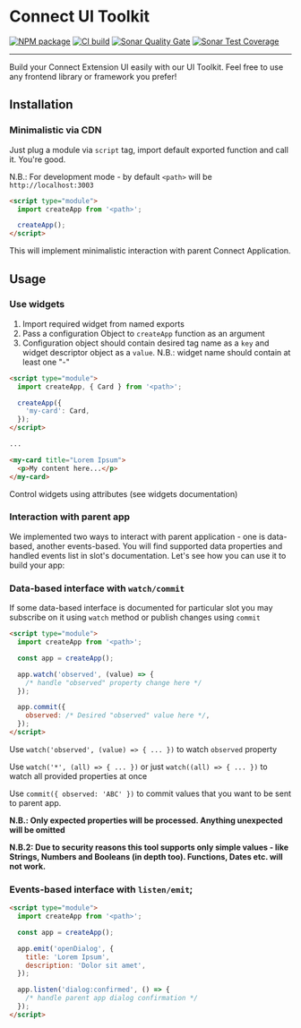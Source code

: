 # Connect UI Toolkit

<a href="https://npmjs.com/package/@cloudblueconnect/connect-ui-toolkit"><img src="https://img.shields.io/npm/v/%40cloudblueconnect%2Fconnect-ui-toolkit?logo=npm" alt="NPM package"></a>
<a href="https://github.com/cloudblue/connect-ui-toolkit/actions/workflows/build.yml"><img src="https://img.shields.io/github/actions/workflow/status/cloudblue/connect-ui-toolkit/build.yml" alt="CI build"></a>
<a href="https://sonarcloud.io/summary/overall?id=connect-ui-toolkit"><img src="https://sonarcloud.io/api/project_badges/measure?project=connect-ui-toolkit&metric=alert_status" alt="Sonar Quality Gate"></a>
<a href="https://sonarcloud.io/summary/overall?id=connect-ui-toolkit"><img src="https://sonarcloud.io/api/project_badges/measure?project=connect-ui-toolkit&metric=coverage" alt="Sonar Test Coverage"></a>

---

Build your Connect Extension UI easily with our UI Toolkit. Feel free to use any frontend library
or framework you prefer!

## Installation

### Minimalistic via CDN

Just plug a module via `script` tag, import default exported function and call it. You're good.

N.B.: For development mode - by default `<path>` will be `http://localhost:3003`

```html
<script type="module">
  import createApp from '<path>';

  createApp();
</script>
```

This will implement minimalistic interaction with parent Connect Application.

## Usage

### Use widgets

1. Import required widget from named exports
2. Pass a configuration Object to `createApp` function as an argument
3. Configuration object should contain desired tag name as a `key` and widget descriptor object as a `value`. N.B.: widget name should contain at least one "-"

```html
<script type="module">
  import createApp, { Card } from '<path>';

  createApp({
    'my-card': Card,
  });
</script>

...

<my-card title="Lorem Ipsum">
  <p>My content here...</p>
</my-card>
```

Control widgets using attributes (see widgets documentation)

### Interaction with parent app

We implemented two ways to interact with parent application - one is data-based, another events-based.
You will find supported data properties and handled events list in slot's documentation.
Let's see how you can use it to build your app:

### Data-based interface with `watch/commit`

If some data-based interface is documented for particular slot
you may subscribe on it using `watch` method or publish changes using `commit`

```html
<script type="module">
  import createApp from '<path>';

  const app = createApp();

  app.watch('observed', (value) => {
    /* handle "observed" property change here */
  });

  app.commit({
    observed: /* Desired "observed" value here */,
  });
</script>
```

Use `watch('observed', (value) => { ... })` to watch `observed` property

Use `watch('*', (all) => { ... })` or just `watch((all) => { ... })` to watch all provided
properties at once

Use `commit({ observed: 'ABC' })` to commit values that you want to be sent to parent app.

**N.B.: Only expected properties will be processed. Anything unexpected will be omitted**

**N.B.2: Due to security reasons this tool supports only simple values - like Strings, Numbers and Booleans (in depth too).
Functions, Dates etc. will not work.**

### Events-based interface with `listen/emit`;

```html
<script type="module">
  import createApp from '<path>';

  const app = createApp();

  app.emit('openDialog', {
    title: 'Lorem Ipsum',
    description: 'Dolor sit amet',
  });

  app.listen('dialog:confirmed', () => {
    /* handle parent app dialog confirmation */
  });
</script>
```
